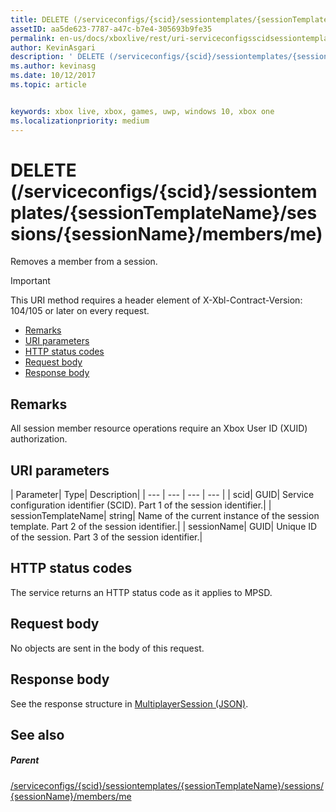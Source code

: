 ```yaml
---
title: DELETE (/serviceconfigs/{scid}/sessiontemplates/{sessionTemplateName}/sessions/{sessionName}/members/me)
assetID: aa5de623-7787-a47c-b7e4-305693b9fe35
permalink: en-us/docs/xboxlive/rest/uri-serviceconfigsscidsessiontemplatessessiontemplatenamesessionssessionnamemembersmedelete.html
author: KevinAsgari
description: ' DELETE (/serviceconfigs/{scid}/sessiontemplates/{sessionTemplateName}/sessions/{sessionName}/members/me)'
ms.author: kevinasg
ms.date: 10/12/2017
ms.topic: article


keywords: xbox live, xbox, games, uwp, windows 10, xbox one
ms.localizationpriority: medium
---
```



# DELETE (/serviceconfigs/{scid}/sessiontemplates/{sessionTemplateName}/sessions/{sessionName}/members/me)
Removes a member from a session.

> [!IMPORTANT]
> This URI method requires a header element of X-Xbl-Contract-Version: 104/105 or later on every request.

  * [Remarks](#ID4ET)
  * [URI parameters](#ID4E3)
  * [HTTP status codes](#ID4EHB)
  * [Request body](#ID4ENB)
  * [Response body](#ID4EYB)

<a id="ID4ET"></a>


## Remarks
All session member resource operations require an Xbox User ID (XUID) authorization.  
<a id="ID4E3"></a>


## URI parameters

| Parameter| Type| Description|
| --- | --- | --- | --- |
| scid| GUID| Service configuration identifier (SCID). Part 1 of the session identifier.|
| sessionTemplateName| string| Name of the current instance of the session template. Part 2 of the session identifier.|
| sessionName| GUID| Unique ID of the session. Part 3 of the session identifier.|

<a id="ID4EHB"></a>


## HTTP status codes
The service returns an HTTP status code as it applies to MPSD.  
<a id="ID4ENB"></a>


## Request body

No objects are sent in the body of this request.

<a id="ID4EYB"></a>


## Response body
See the response structure in [MultiplayerSession (JSON)](../../json/json-multiplayersession.md).  
<a id="ID4EBC"></a>


## See also

<a id="ID4EDC"></a>


##### Parent

[/serviceconfigs/{scid}/sessiontemplates/{sessionTemplateName}/sessions/{sessionName}/members/me](uri-serviceconfigsscidsessiontemplatessessiontemplatenamesessionssessionnamemembersme.md)
